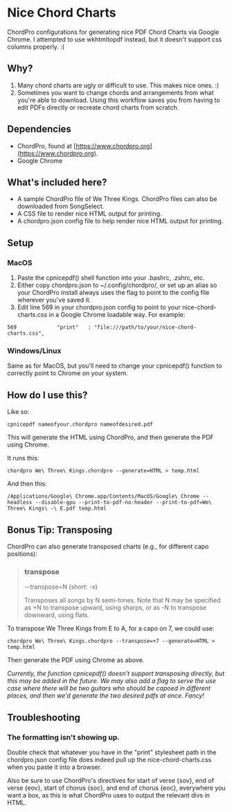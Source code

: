 # Nice Chord Charts
 ChordPro configurations for generating nice PDF Chord Charts via Google Chrome. I attempted to use wkhtmltopdf instead, but it doesn't support css columns properly. :(
 
## Why?
1. Many chord charts are ugly or difficult to use. This makes nice ones. :)
2. Sometimes you want to change chords and arrangements from what you're able to download. Using this workflow saves you from having to edit PDFs directly or recreate chord charts from scratch.
 
## Dependencies
- ChordPro, found at [https://www.chordpro.org](https://www.chordpro.org).
- Google Chrome

## What's included here?
- A sample ChordPro file of We Three Kings. ChordPro files can also be downloaded from SongSelect.
- A CSS file to render nice HTML output for printing.
- A chordpro.json config file to help render nice HTML output for printing.

## Setup

### MacOS
1. Paste the cpnicepdf() shell function into your .bashrc, .zshrc, etc.
2. Either copy chordpro.json to ~/.config/chordpro/, or set up an alias so your ChordPro install always uses the flag to point to the config file wherever you've saved it.
3. Edit line 569 in your chordpro.json config to point to your nice-chord-charts.css in a Google Chrome loadable way. For example:

`569             "print"   : "file:///path/to/your/nice-chord-charts.css",`

### Windows/Linux
Same as for MacOS, but you'll need to change your cpnicepdf() function to correctly point to Chrome on your system.

## How do I use this?
Like so:

`cpnicepdf nameofyour.chordpro nameofdesired.pdf`

This will generate the HTML using ChordPro, and then generate the PDF using Chrome.

It runs this:

`chordpro We\ Three\ Kings.chordpro --generate=HTML > temp.html`

And then this:

`/Applications/Google\ Chrome.app/Contents/MacOS/Google\ Chrome --headless --disable-gpu --print-to-pdf-no-header --print-to-pdf=We\ Three\ Kings\ -\ E.pdf temp.html`

## Bonus Tip: Transposing
ChordPro can also generate transposed charts (e.g., for different capo positions):

> ### transpose
> 
> --transpose=N (short: -x)
> 
> Transposes all songs by N semi-tones. Note that N may be specified as +N to transpose upward, using sharps, or as -N to transpose downward, using flats.

To transpose We Three Kings from E to A, for a capo on 7, we could use:

`chordpro We\ Three\ Kings.chordpro --transpose=+7 --generate=HTML > temp.html`

Then generate the PDF using Chrome as above.

*Currently, the function cpnicepdf() doesn't support transposing directly, but this may be added in the future. We may also add a flag to serve the use case where there will be two guitars who should be capoed in different places, and then we'd generate the two desired pdfs at once. Fancy!*

## Troubleshooting
### The formatting isn't showing up.
Double check that whatever you have in the "print" stylesheet path in the chordpro.json config file does indeed pull up the nice-chord-charts.css when you paste it into a browser.

Also be sure to use ChordPro's directives for start of verse {sov}, end of verse {eov}, start of chorus {soc}, and end of chorus {eoc}, everywhere you want a box, as this is what ChordPro uses to output the relevant divs in HTML.